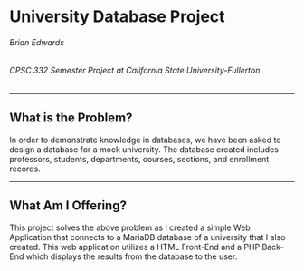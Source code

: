 # University Database Project
###### Brian Edwards
###### CPSC 332 Semester Project at California State University-Fullerton
---
## What is the Problem?
In order to demonstrate knowledge in databases, we have been asked to design a database for a mock university. The database created includes professors, students, departments, courses, sections, and enrollment records.

---
## What Am I Offering?
This project solves the above problem as I created a simple Web Application that connects to a MariaDB database of a university that I also created. This web application utilizes a HTML Front-End and a PHP Back-End which displays the results from the database to the user.
